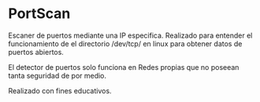 # PortScan
Escaner de puertos mediante una IP especifica. Realizado para entender el funcionamiento de el directorio /dev/tcp/ en linux para obtener datos de puertos abiertos.

El detector de puertos solo funciona en Redes propias que no poseean tanta seguridad de por medio.

Realizado con fines educativos.
